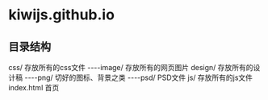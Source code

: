 # kiwijs.github.io

## 目录结构

css/              存放所有的css文件
----image/        存放所有的网页图片
design/           存放所有的设计稿
----png/          切好的图标、背景之类
----psd/          PSD文件
js/               存放所有的js文件
index.html        首页
